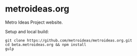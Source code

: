 # metroideas.org

Metro Ideas Project website.

Setup and local build:

```
git clone https://github.com/metroideas/metroideas.org.git  
cd beta.metroideas.org && npm install  
gulp
```
